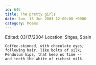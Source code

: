 ```yaml
---
id: 646
title: The pretty girls
date: Sun, 15 Jun 2003 12:00:00 +0000
category: Poems
---
```


Edited: 03/17/2004
Location: Sitges, Spain

    Coffee-skinned, with chocolate eyes,  
    following hair, like bolts of silk;  
    Pendulum hips, that keep no time --  
    and teeth the white of richest milk.


